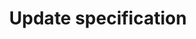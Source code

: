 ---
title: Update specification
excerpt: Update an API specification in ReadMe.
api:
  file: readme-api.json
  operationId: updateAPISpecification
hidden: false
---